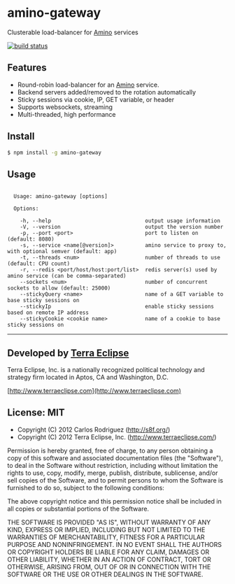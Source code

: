 amino-gateway
=============

Clusterable load-balancer for [Amino](https://github.com/amino/amino) services

[![build status](https://secure.travis-ci.org/amino/amino-gateway.png)](http://travis-ci.org/amino/amino-gateway)

Features
--------

- Round-robin load-balancer for an [Amino](https://github.com/amino/amino) service.
- Backend servers added/removed to the rotation automatically
- Sticky sessions via cookie, IP, GET variable, or header
- Supports websockets, streaming
- Multi-threaded, high performance

Install
-------

```bash
$ npm install -g amino-gateway
```

Usage
-----

```

  Usage: amino-gateway [options]

  Options:

    -h, --help                              output usage information
    -V, --version                           output the version number
    -p, --port <port>                       port to listen on (default: 8080)
    -s, --service <name[@version]>          amino service to proxy to, with optional semver (default: app)
    -t, --threads <num>                     number of threads to use (default: CPU count)
    -r, --redis <port/host/host:port/list>  redis server(s) used by amino service (can be comma-separated)
    --sockets <num>                         number of concurrent sockets to allow (default: 25000)
    --stickyQuery <name>                    name of a GET variable to base sticky sessions on
    --stickyIp                              enable sticky sessions based on remote IP address
    --stickyCookie <cookie name>            name of a cookie to base sticky sessions on

```

---

Developed by [Terra Eclipse](http://www.terraeclipse.com)
---------------------------------------------------------

Terra Eclipse, Inc. is a nationally recognized political technology and
strategy firm located in Aptos, CA and Washington, D.C.

[http://www.terraeclipse.com](http://www.terraeclipse.com)

License: MIT
------------

- Copyright (C) 2012 Carlos Rodriguez (http://s8f.org/)
- Copyright (C) 2012 Terra Eclipse, Inc. (http://www.terraeclipse.com/)

Permission is hereby granted, free of charge, to any person obtaining a copy
of this software and associated documentation files (the "Software"), to deal
in the Software without restriction, including without limitation the rights
to use, copy, modify, merge, publish, distribute, sublicense, and/or sell
copies of the Software, and to permit persons to whom the Software is furnished
to do so, subject to the following conditions:

The above copyright notice and this permission notice shall be included in
all copies or substantial portions of the Software.

THE SOFTWARE IS PROVIDED "AS IS", WITHOUT WARRANTY OF ANY KIND, EXPRESS OR
IMPLIED, INCLUDING BUT NOT LIMITED TO THE WARRANTIES OF MERCHANTABILITY,
FITNESS FOR A PARTICULAR PURPOSE AND NONINFRINGEMENT. IN NO EVENT SHALL THE
AUTHORS OR COPYRIGHT HOLDERS BE LIABLE FOR ANY CLAIM, DAMAGES OR OTHER
LIABILITY, WHETHER IN AN ACTION OF CONTRACT, TORT OR OTHERWISE, ARISING FROM,
OUT OF OR IN CONNECTION WITH THE SOFTWARE OR THE USE OR OTHER DEALINGS IN THE
SOFTWARE.